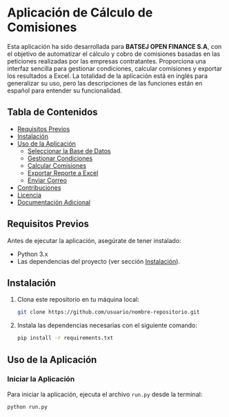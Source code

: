 # Aplicación de Cálculo de Comisiones

Esta aplicación ha sido desarrollada para **BATSEJ OPEN FINANCE S.A**, con el objetivo de automatizar el cálculo y cobro de comisiones basadas en las peticiones realizadas por las empresas contratantes. Proporciona una interfaz sencilla para gestionar condiciones, calcular comisiones y exportar los resultados a Excel. La totalidad de la aplicación está en inglés para generalizar su uso, pero las descripciones de las funciones están en español para entender su funcionalidad.

## Tabla de Contenidos
- [Requisitos Previos](#requisitos-previos)
- [Instalación](#instalación)
- [Uso de la Aplicación](#uso-de-la-aplicación)
  - [Seleccionar la Base de Datos](#seleccionar-la-base-de-datos)
  - [Gestionar Condiciones](#gestionar-condiciones)
  - [Calcular Comisiones](#calcular-comisiones)
  - [Exportar Reporte a Excel](#exportar-reporte-a-excel)
  - [Enviar Correo](#enviar-correo)
- [Contribuciones](#contribuciones)
- [Licencia](#licencia)
- [Documentación Adicional](#documentación-adicional)

## Requisitos Previos

Antes de ejecutar la aplicación, asegúrate de tener instalado:

- Python 3.x
- Las dependencias del proyecto (ver sección [Instalación](#instalación)).

## Instalación

1. Clona este repositorio en tu máquina local:
    ```bash
    git clone https://github.com/usuario/nombre-repositorio.git
    ```

2. Instala las dependencias necesarias con el siguiente comando:
    ```bash
    pip install -r requirements.txt
    ```

## Uso de la Aplicación

### Iniciar la Aplicación

Para iniciar la aplicación, ejecuta el archivo `run.py` desde la terminal:

```bash
python run.py
